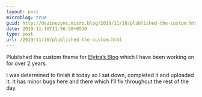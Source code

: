 ```yaml
---
layout: post
microblog: true
guid: http://dezinezync.micro.blog/2019/11/10/plublished-the-custom.html
date: 2019-11-10T11:56:58+0530
type: post
url: /2019/11/10/plublished-the-custom.html
---
```

Plublished the custom theme for [Elytra’s Blog](https://blog.elytra.app) which I have been working on for over 2 years. 

I was determined to finish it today so I sat down, completed it and uploaded it. It has minor bugs here and there which I’ll fix throughout the rest of the day. 
